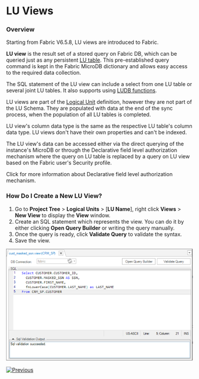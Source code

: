 # LU Views

### Overview

Starting from Fabric V6.5.8, LU views are introduced to Fabric. 

**LU view** is the result set of a stored query on Fabric DB, which can be queried just as any persistent [LU table](01_LU_tables_overview.md). This pre-established query command is kept in the Fabric MicroDB dictionary and allows easy access to the required data collection.

The SQL statement of the LU view can include a select from one LU table or several joint LU tables. It also supports using [LUDB functions](/articles/07_table_population/11_3_creating_an_LUDB_function.md). 

LU views are part of the [Logical Unit](/articles/03_logical_units/01_LU_overview.md) definition, however they are not part of the LU Schema. They are populated with data at the end of the sync process, when the population of all LU tables is completed. 

LU view's column data type is the same as the respective LU table's column data type. LU views don't have their own properties and can't be indexed. 

The LU view's data can be accessed either via the direct querying of the instance's MicroDB or through the Declarative field level authorization mechanism where the query on LU table is replaced by a query on LU view based on the Fabric user's Security profile.

Click for more information about Declarative field level authorization mechanism.

### How Do I Create a New LU View?

1. Go to **Project Tree** > **Logical Units** > [**LU Name**], right click **Views** > **New View** to display the **View** window.
2. Create an SQL statement which represents the view. You can do it by either clicking **Open Query Builder** or writing the query manually.
3. Once the query is ready, click **Validate Query** to validate the syntax. 
4. Save the view. 

![](images/lu_views_1.PNG)



[![Previous](/articles/images/Previous.png)](05_business_tables.md)